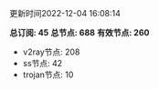 更新时间2022-12-04 16:08:14

**总订阅: 45**
**总节点: 688**
**有效节点: 260**
- v2ray节点: 208
- ss节点: 42
- trojan节点: 10
